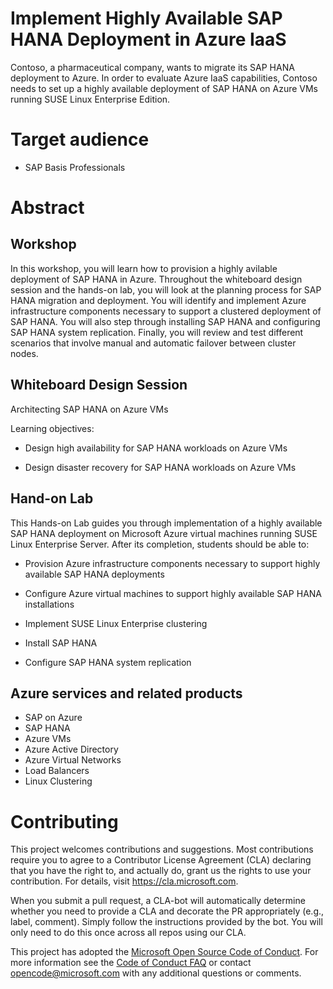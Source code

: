# Implement Highly Available SAP HANA Deployment in Azure IaaS

Contoso, a pharmaceutical company, wants to migrate its SAP HANA deployment to Azure. In order to evaluate Azure IaaS capabilities, Contoso needs to set up a highly available deployment of SAP HANA on Azure VMs running SUSE Linux Enterprise Edition. 

# Target audience

- SAP Basis Professionals

# Abstract

## Workshop

In this workshop, you will learn how to provision a highly avilable deployment of SAP HANA in Azure. Throughout the whiteboard design session and the hands-on lab, you will look at the planning process for SAP HANA migration and deployment. You will identify and implement Azure infrastructure components necessary to support a clustered deployment of SAP HANA. You will also step through installing SAP HANA and configuring SAP HANA system replication. Finally, you will review and test different scenarios that involve manual and automatic failover between cluster nodes. 

## Whiteboard Design Session
Architecting SAP HANA on Azure VMs

Learning objectives:

-   Design high availability for SAP HANA workloads on Azure VMs

-   Design disaster recovery for SAP HANA workloads on Azure VMs

## Hand-on Lab
This Hands-on Lab guides you through implementation of a highly available SAP HANA deployment on Microsoft Azure virtual machines running SUSE Linux Enterprise Server. After its completion, students should be able to:

-   Provision Azure infrastructure components necessary to support highly available SAP HANA deployments

-   Configure Azure virtual machines to support highly available SAP HANA installations

-   Implement SUSE Linux Enterprise clustering

-   Install SAP HANA

-   Configure SAP HANA system replication


## Azure services and related products
- SAP on Azure
- SAP HANA
- Azure VMs
- Azure Active Directory
- Azure Virtual Networks
- Load Balancers
- Linux Clustering



# Contributing

This project welcomes contributions and suggestions.  Most contributions require you to agree to a
Contributor License Agreement (CLA) declaring that you have the right to, and actually do, grant us
the rights to use your contribution. For details, visit https://cla.microsoft.com.

When you submit a pull request, a CLA-bot will automatically determine whether you need to provide
a CLA and decorate the PR appropriately (e.g., label, comment). Simply follow the instructions
provided by the bot. You will only need to do this once across all repos using our CLA.

This project has adopted the [Microsoft Open Source Code of Conduct](https://opensource.microsoft.com/codeofconduct/).
For more information see the [Code of Conduct FAQ](https://opensource.microsoft.com/codeofconduct/faq/) or
contact [opencode@microsoft.com](mailto:opencode@microsoft.com) with any additional questions or comments.

